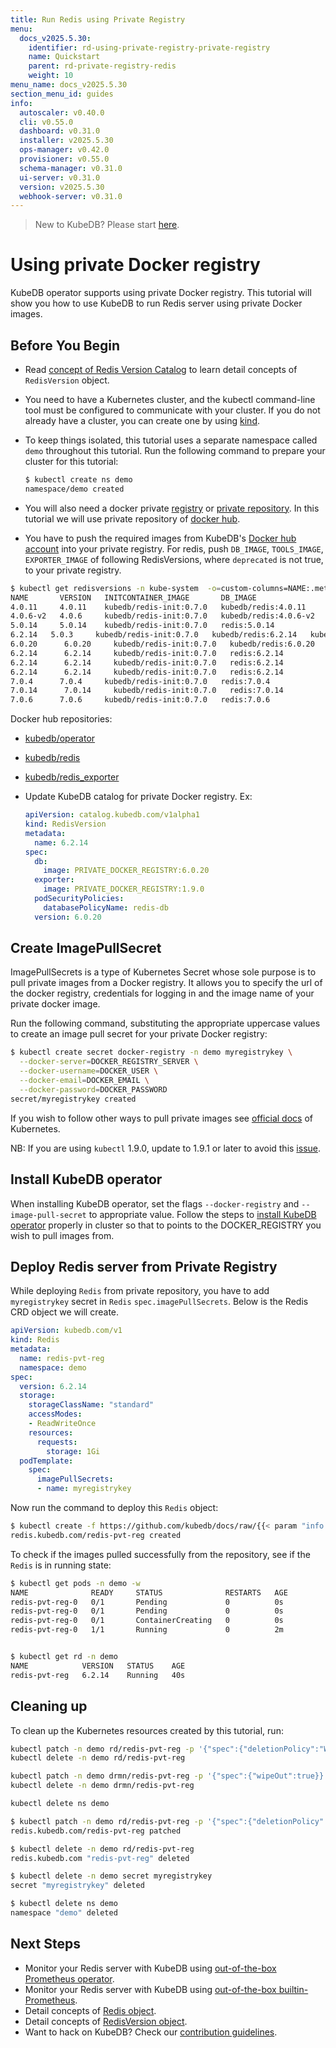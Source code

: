 ```yaml
---
title: Run Redis using Private Registry
menu:
  docs_v2025.5.30:
    identifier: rd-using-private-registry-private-registry
    name: Quickstart
    parent: rd-private-registry-redis
    weight: 10
menu_name: docs_v2025.5.30
section_menu_id: guides
info:
  autoscaler: v0.40.0
  cli: v0.55.0
  dashboard: v0.31.0
  installer: v2025.5.30
  ops-manager: v0.42.0
  provisioner: v0.55.0
  schema-manager: v0.31.0
  ui-server: v0.31.0
  version: v2025.5.30
  webhook-server: v0.31.0
---
```


> New to KubeDB? Please start [here](/docs/v2025.5.30/README).

# Using private Docker registry

KubeDB operator supports using private Docker registry. This tutorial will show you how to use KubeDB to run Redis server using private Docker images.

## Before You Begin

- Read [concept of Redis Version Catalog](/docs/v2025.5.30/guides/redis/concepts/catalog) to learn detail concepts of `RedisVersion` object.

- You need to have a Kubernetes cluster, and the kubectl command-line tool must be configured to communicate with your cluster. If you do not already have a cluster, you can create one by using [kind](https://kind.sigs.k8s.io/docs/user/quick-start/).

- To keep things isolated, this tutorial uses a separate namespace called `demo` throughout this tutorial. Run the following command to prepare your cluster for this tutorial:

  ```bash
  $ kubectl create ns demo
  namespace/demo created
  ```

- You will also need a docker private [registry](https://docs.docker.com/registry/) or [private repository](https://docs.docker.com/docker-hub/repos/#private-repositories).  In this tutorial we will use private repository of [docker hub](https://hub.docker.com/).

- You have to push the required images from KubeDB's [Docker hub account](https://hub.docker.com/r/kubedb/) into your private registry. For redis, push `DB_IMAGE`, `TOOLS_IMAGE`, `EXPORTER_IMAGE` of following RedisVersions, where `deprecated` is not true, to your private registry.

```bash
$ kubectl get redisversions -n kube-system  -o=custom-columns=NAME:.metadata.name,VERSION:.spec.version,INITCONTAINER_IMAGE:.spec.initContainer.image,DB_IMAGE:.spec.db.image,EXPORTER_IMAGE:.spec.exporter.image
NAME       VERSION   INITCONTAINER_IMAGE       DB_IMAGE                EXPORTER_IMAGE
4.0.11     4.0.11    kubedb/redis-init:0.7.0   kubedb/redis:4.0.11     kubedb/redis_exporter:v0.21.1
4.0.6-v2   4.0.6     kubedb/redis-init:0.7.0   kubedb/redis:4.0.6-v2   kubedb/redis_exporter:v0.21.1
5.0.14     5.0.14    kubedb/redis-init:0.7.0   redis:5.0.14            kubedb/redis_exporter:1.9.0
6.2.14   5.0.3     kubedb/redis-init:0.7.0   kubedb/redis:6.2.14   kubedb/redis_exporter:v0.21.1
6.0.20      6.0.20     kubedb/redis-init:0.7.0   kubedb/redis:6.0.20      kubedb/redis_exporter:1.9.0
6.2.14      6.2.14     kubedb/redis-init:0.7.0   redis:6.2.14             kubedb/redis_exporter:1.9.0
6.2.14      6.2.14     kubedb/redis-init:0.7.0   redis:6.2.14             kubedb/redis_exporter:1.9.0
6.2.14      6.2.14     kubedb/redis-init:0.7.0   redis:6.2.14             kubedb/redis_exporter:1.9.0
7.0.4      7.0.4     kubedb/redis-init:0.7.0   redis:7.0.4             kubedb/redis_exporter:1.9.0
7.0.14      7.0.14     kubedb/redis-init:0.7.0   redis:7.0.14             kubedb/redis_exporter:1.9.0
7.0.6      7.0.6     kubedb/redis-init:0.7.0   redis:7.0.6             kubedb/redis_exporter:1.9.0
```

  Docker hub repositories:

  - [kubedb/operator](https://hub.docker.com/r/kubedb/operator)
  - [kubedb/redis](https://hub.docker.com/r/kubedb/redis)
  - [kubedb/redis_exporter](https://hub.docker.com/r/kubedb/redis_exporter)

- Update KubeDB catalog for private Docker registry. Ex:

  ```yaml
  apiVersion: catalog.kubedb.com/v1alpha1
  kind: RedisVersion
  metadata:
    name: 6.2.14
  spec:
    db:
      image: PRIVATE_DOCKER_REGISTRY:6.0.20
    exporter:
      image: PRIVATE_DOCKER_REGISTRY:1.9.0
    podSecurityPolicies:
      databasePolicyName: redis-db
    version: 6.0.20
  ```

## Create ImagePullSecret

ImagePullSecrets is a type of Kubernetes Secret whose sole purpose is to pull private images from a Docker registry. It allows you to specify the url of the docker registry, credentials for logging in and the image name of your private docker image.

Run the following command, substituting the appropriate uppercase values to create an image pull secret for your private Docker registry:

```bash
$ kubectl create secret docker-registry -n demo myregistrykey \
  --docker-server=DOCKER_REGISTRY_SERVER \
  --docker-username=DOCKER_USER \
  --docker-email=DOCKER_EMAIL \
  --docker-password=DOCKER_PASSWORD
secret/myregistrykey created
```

If you wish to follow other ways to pull private images see [official docs](https://kubernetes.io/docs/concepts/containers/images/) of Kubernetes.

NB: If you are using `kubectl` 1.9.0, update to 1.9.1 or later to avoid this [issue](https://github.com/kubernetes/kubernetes/issues/57427).

## Install KubeDB operator

When installing KubeDB operator, set the flags `--docker-registry` and `--image-pull-secret` to appropriate value. Follow the steps to [install KubeDB operator](/docs/v2025.5.30/setup/README) properly in cluster so that to points to the DOCKER_REGISTRY you wish to pull images from.

## Deploy Redis server from Private Registry

While deploying `Redis` from private repository, you have to add `myregistrykey` secret in `Redis` `spec.imagePullSecrets`.
Below is the Redis CRD object we will create.

```yaml
apiVersion: kubedb.com/v1
kind: Redis
metadata:
  name: redis-pvt-reg
  namespace: demo
spec:
  version: 6.2.14
  storage:
    storageClassName: "standard"
    accessModes:
    - ReadWriteOnce
    resources:
      requests:
        storage: 1Gi
  podTemplate:
    spec:
      imagePullSecrets:
      - name: myregistrykey
```

Now run the command to deploy this `Redis` object:

```bash
$ kubectl create -f https://github.com/kubedb/docs/raw/{{< param "info.version" >}}/docs/examples/redis/private-registry/demo-2.yaml
redis.kubedb.com/redis-pvt-reg created
```

To check if the images pulled successfully from the repository, see if the `Redis` is in running state:

```bash
$ kubectl get pods -n demo -w
NAME              READY     STATUS              RESTARTS   AGE
redis-pvt-reg-0   0/1       Pending             0          0s
redis-pvt-reg-0   0/1       Pending             0          0s
redis-pvt-reg-0   0/1       ContainerCreating   0          0s
redis-pvt-reg-0   1/1       Running             0          2m


$ kubectl get rd -n demo
NAME            VERSION   STATUS    AGE
redis-pvt-reg   6.2.14    Running   40s
```

## Cleaning up

To clean up the Kubernetes resources created by this tutorial, run:

```bash
kubectl patch -n demo rd/redis-pvt-reg -p '{"spec":{"deletionPolicy":"WipeOut"}}' --type="merge"
kubectl delete -n demo rd/redis-pvt-reg

kubectl patch -n demo drmn/redis-pvt-reg -p '{"spec":{"wipeOut":true}}' --type="merge"
kubectl delete -n demo drmn/redis-pvt-reg

kubectl delete ns demo
```

```bash
$ kubectl patch -n demo rd/redis-pvt-reg -p '{"spec":{"deletionPolicy":"WipeOut"}}' --type="merge"
redis.kubedb.com/redis-pvt-reg patched

$ kubectl delete -n demo rd/redis-pvt-reg
redis.kubedb.com "redis-pvt-reg" deleted

$ kubectl delete -n demo secret myregistrykey
secret "myregistrykey" deleted

$ kubectl delete ns demo
namespace "demo" deleted
```

## Next Steps

- Monitor your Redis server with KubeDB using [out-of-the-box Prometheus operator](/docs/v2025.5.30/guides/redis/monitoring/using-prometheus-operator).
- Monitor your Redis server with KubeDB using [out-of-the-box builtin-Prometheus](/docs/v2025.5.30/guides/redis/monitoring/using-builtin-prometheus).
- Detail concepts of [Redis object](/docs/v2025.5.30/guides/redis/concepts/redis).
- Detail concepts of [RedisVersion object](/docs/v2025.5.30/guides/redis/concepts/catalog).
- Want to hack on KubeDB? Check our [contribution guidelines](/docs/v2025.5.30/CONTRIBUTING).
